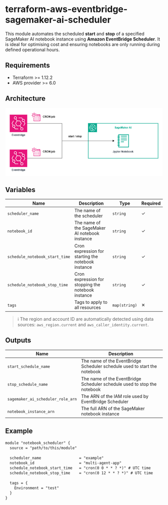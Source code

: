 # terraform-aws-eventbridge-sagemaker-ai-scheduler

This module automates the scheduled **start** and **stop** of a specified SageMaker AI notebook instance using **Amazon EventBridge Scheduler**. It is ideal for optimising cost and ensuring notebooks are only running during defined operational hours.

## Requirements

- Terraform >= 1.12.2  
- AWS provider >= 6.0

## Architecture

![SageMaker Scheduler Diagram](eventbridge-sagemaker-ai-notebook-scheduler.png)

## Variables

| Name                          | Description                                             | Type          | Required |
|-------------------------------|---------------------------------------------------------|---------------|----------|
| `scheduler_name`              | The name of the scheduler                               | `string`      | ✓        |
| `notebook_id`                 | The name of the SageMaker AI notebook instance          | `string`      | ✓        |
| `schedule_notebook_start_time`| Cron expression for starting the notebook instance      | `string`      | ✓        |
| `schedule_notebook_stop_time` | Cron expression for stopping the notebook instance      | `string`      | ✓        |
| `tags`                        | Tags to apply to all resources                          | `map(string)` | ✕        |

> ℹ️ The region and account ID are automatically detected using data sources: `aws_region.current` and `aws_caller_identity.current`.

## Outputs

| Name                           | Description                                                                   |
|--------------------------------|-------------------------------------------------------------------------------|
| `start_schedule_name`          | The name of the EventBridge Scheduler schedule used to start the notebook    |
| `stop_schedule_name`           | The name of the EventBridge Scheduler schedule used to stop the notebook     |
| `sagemaker_ai_scheduler_role_arn` | The ARN of the IAM role used by EventBridge Scheduler                      |
| `notebook_instance_arn`        | The full ARN of the SageMaker notebook instance                              |

## Example

```hcl
module "notebook_scheduler" {
  source = "path/to/this/module"

  scheduler_name                 = "example"
  notebook_id                    = "multi-agent-app"
  schedule_notebook_start_time   = "cron(0 0 * * ? *)" # UTC time
  schedule_notebook_stop_time    = "cron(0 12 * * ? *)" # UTC time

  tags = {
    Environment = "test"
  }
}
